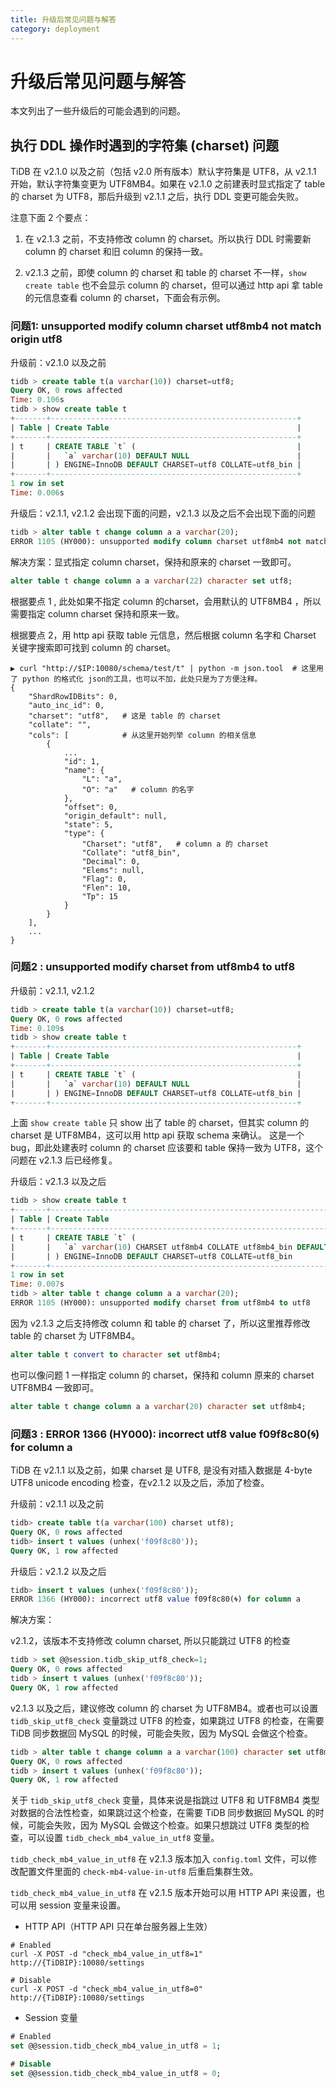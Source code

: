 ```yaml
---
title: 升级后常见问题与解答
category: deployment
---
```


# 升级后常见问题与解答

本文列出了一些升级后的可能会遇到的问题。

## 执行 DDL 操作时遇到的字符集 (charset) 问题

TiDB 在 v2.1.0 以及之前（包括 v2.0 所有版本）默认字符集是 UTF8，从 v2.1.1 开始，默认字符集变更为 UTF8MB4。如果在 v2.1.0 之前建表时显式指定了 table 的 charset 为 UTF8，那后升级到 v2.1.1 之后，执行 DDL 变更可能会失败。

注意下面 2 个要点：

1. 在 v2.1.3 之前，不支持修改 column 的 charset。所以执行 DDL 时需要新 column 的 charset 和旧 column 的保持一致。

2. v2.1.3 之前，即使 column 的 charset 和 table 的 charset 不一样，`show create table` 也不会显示 column 的 charset，但可以通过 http  api 拿 table 的元信息查看 column 的 charset，下面会有示例。

### 问题1: unsupported modify column charset utf8mb4 not match origin utf8

升级前：v2.1.0 以及之前

```SQL
tidb > create table t(a varchar(10)) charset=utf8;
Query OK, 0 rows affected
Time: 0.106s
tidb > show create table t
+-------+-------------------------------------------------------+
| Table | Create Table                                          |
+-------+-------------------------------------------------------+
| t     | CREATE TABLE `t` (                                    |
|       |   `a` varchar(10) DEFAULT NULL                        |
|       | ) ENGINE=InnoDB DEFAULT CHARSET=utf8 COLLATE=utf8_bin |
+-------+-------------------------------------------------------+
1 row in set
Time: 0.006s
```

升级后：v2.1.1, v2.1.2 会出现下面的问题，v2.1.3 以及之后不会出现下面的问题

```SQL
tidb > alter table t change column a a varchar(20);
ERROR 1105 (HY000): unsupported modify column charset utf8mb4 not match origin utf8
```

解决方案：显式指定 column charset，保持和原来的 charset 一致即可。

```SQL
alter table t change column a a varchar(22) character set utf8;
```

根据要点 1 , 此处如果不指定 column 的charset，会用默认的 UTF8MB4 ，所以需要指定 column charset 保持和原来一致。

根据要点 2，用 http api 获取 table 元信息，然后根据 column 名字和 Charset 关键字搜索即可找到 column 的 charset。

```shell
▶ curl "http://$IP:10080/schema/test/t" | python -m json.tool  # 这里用了 python 的格式化 json的工具，也可以不加，此处只是为了方便注释。
{
    "ShardRowIDBits": 0,
    "auto_inc_id": 0,
    "charset": "utf8",   # 这是 table 的 charset
    "collate": "",
    "cols": [			 # 从这里开始列举 column 的相关信息
        {
            ...
            "id": 1,
            "name": {
                "L": "a",
                "O": "a"   # column 的名字
            },
            "offset": 0,
            "origin_default": null,
            "state": 5,
            "type": {
                "Charset": "utf8",   # column a 的 charset
                "Collate": "utf8_bin",
                "Decimal": 0,
                "Elems": null,
                "Flag": 0,
                "Flen": 10,
                "Tp": 15
            }
        }
    ],
    ...
}
```

### 问题2 : unsupported modify charset from utf8mb4 to utf8

升级前：v2.1.1, v2.1.2

```SQL
tidb > create table t(a varchar(10)) charset=utf8;
Query OK, 0 rows affected
Time: 0.109s
tidb > show create table t
+-------+-------------------------------------------------------+
| Table | Create Table                                          |
+-------+-------------------------------------------------------+
| t     | CREATE TABLE `t` (                                    |
|       |   `a` varchar(10) DEFAULT NULL                        |
|       | ) ENGINE=InnoDB DEFAULT CHARSET=utf8 COLLATE=utf8_bin |
+-------+-------------------------------------------------------+
```

上面 `show create table` 只 show 出了 table 的 charset，但其实 column 的 charset 是 UTF8MB4，这可以用 http api 获取 schema 来确认。 这是一个 bug，即此处建表时 column 的 charset 应该要和 table 保持一致为 UTF8，这个问题在  v2.1.3 后已经修复。

升级后：v2.1.3 以及之后

```SQL
tidb > show create table t
+-------+--------------------------------------------------------------------+
| Table | Create Table                                                       |
+-------+--------------------------------------------------------------------+
| t     | CREATE TABLE `t` (                                                 |
|       |   `a` varchar(10) CHARSET utf8mb4 COLLATE utf8mb4_bin DEFAULT NULL |
|       | ) ENGINE=InnoDB DEFAULT CHARSET=utf8 COLLATE=utf8_bin              |
+-------+--------------------------------------------------------------------+
1 row in set
Time: 0.007s
tidb > alter table t change column a a varchar(20);
ERROR 1105 (HY000): unsupported modify charset from utf8mb4 to utf8
```

因为 v2.1.3 之后支持修改 column 和 table 的 charset 了，所以这里推荐修改 table 的 charset 为 UTF8MB4。

```SQL
alter table t convert to character set utf8mb4;
```

也可以像问题 1 一样指定 column 的 charset，保持和 column 原来的 charset  UTF8MB4 一致即可。

```SQL
alter table t change column a a varchar(20) character set utf8mb4;
```

### 问题3 : ERROR 1366 (HY000): incorrect utf8 value f09f8c80(🌀) for column a

TiDB 在 v2.1.1 以及之前，如果 charset 是 UTF8, 是没有对插入数据是 4-byte UTF8 unicode encoding 检查，在v2.1.2 以及之后，添加了检查。

升级前：v2.1.1 以及之前

```SQL
tidb> create table t(a varchar(100) charset utf8);
Query OK, 0 rows affected
tidb> insert t values (unhex('f09f8c80'));
Query OK, 1 row affected
```

升级后：v2.1.2 以及之后

```SQL
tidb> insert t values (unhex('f09f8c80'));
ERROR 1366 (HY000): incorrect utf8 value f09f8c80(🌀) for column a
```

解决方案：

v2.1.2，该版本不支持修改 column charset, 所以只能跳过 UTF8 的检查

```SQL
tidb > set @@session.tidb_skip_utf8_check=1;
Query OK, 0 rows affected
tidb > insert t values (unhex('f09f8c80'));
Query OK, 1 row affected
```

v2.1.3 以及之后，建议修改 column 的 charset 为 UTF8MB4。或者也可以设置 `tidb_skip_utf8_check` 变量跳过 UTF8 的检查，如果跳过 UTF8 的检查，在需要 TiDB 同步数据回 MySQL 的时候，可能会失败，因为 MySQL 会做这个检查。

```SQL
tidb > alter table t change column a a varchar(100) character set utf8mb4;
Query OK, 0 rows affected
tidb > insert t values (unhex('f09f8c80'));
Query OK, 1 row affected
```

关于 `tidb_skip_utf8_check` 变量，具体来说是指跳过 UTF8 和 UTF8MB4 类型对数据的合法性检查，如果跳过这个检查，在需要 TiDB 同步数据回 MySQL 的时候，可能会失败，因为 MySQL 会做这个检查。如果只想跳过 UTF8 类型的检查，可以设置 `tidb_check_mb4_value_in_utf8` 变量。

`tidb_check_mb4_value_in_utf8` 在 v2.1.3 版本加入 `config.toml` 文件，可以修改配置文件里面的 `check-mb4-value-in-utf8` 后重启集群生效。

`tidb_check_mb4_value_in_utf8` 在 v2.1.5 版本开始可以用 HTTP API 来设置，也可以用 session 变量来设置。

* HTTP API（HTTP API 只在单台服务器上生效）
```shell
# Enabled
curl -X POST -d "check_mb4_value_in_utf8=1" http://{TiDBIP}:10080/settings

# Disable
curl -X POST -d "check_mb4_value_in_utf8=0" http://{TiDBIP}:10080/settings
```
* Session 变量
```SQL
# Enabled
set @@session.tidb_check_mb4_value_in_utf8 = 1;

# Disable
set @@session.tidb_check_mb4_value_in_utf8 = 0;
```
